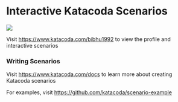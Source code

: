 # Interactive Katacoda Scenarios

[![](http://shields.katacoda.com/katacoda/bibhu1992/count.svg)](https://www.katacoda.com/bibhu1992 "Get your profile on Katacoda.com")

Visit https://www.katacoda.com/bibhu1992 to view the profile and interactive scenarios

### Writing Scenarios
Visit https://www.katacoda.com/docs to learn more about creating Katacoda scenarios

For examples, visit https://github.com/katacoda/scenario-example
